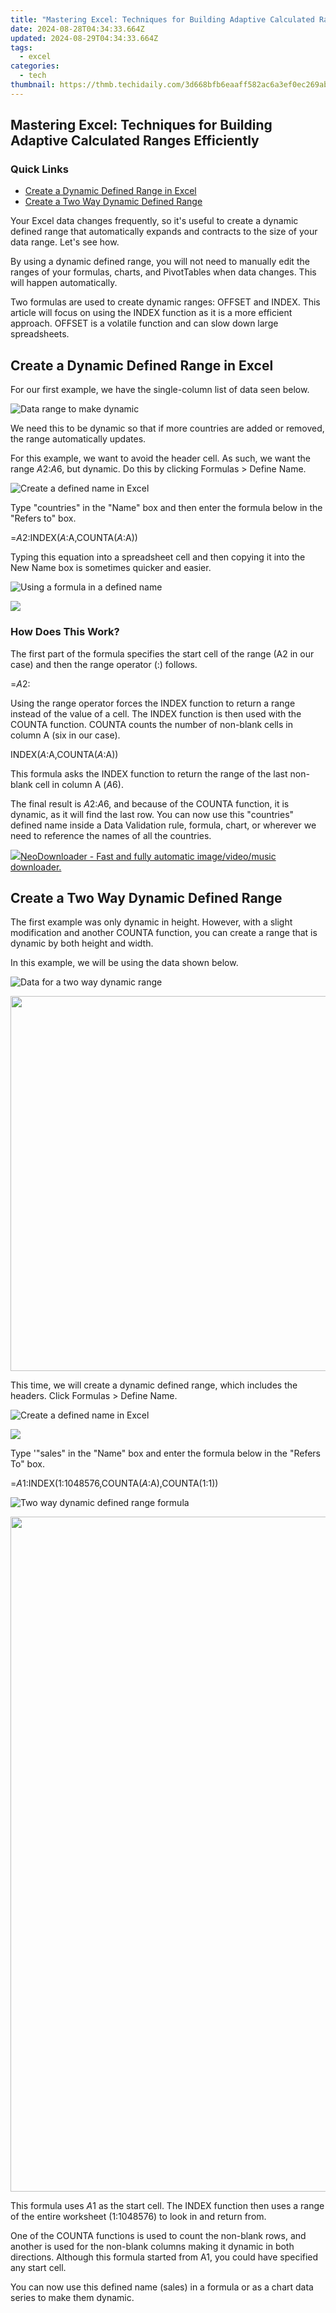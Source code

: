 ```yaml
---
title: "Mastering Excel: Techniques for Building Adaptive Calculated Ranges Efficiently"
date: 2024-08-28T04:34:33.664Z
updated: 2024-08-29T04:34:33.664Z
tags:
  - excel
categories:
  - tech
thumbnail: https://thmb.techidaily.com/3d668bfb6eaaff582ac6a3ef0ec269ab4610d6df4de409efc683d784a7434cf5.jpg
---
```


## Mastering Excel: Techniques for Building Adaptive Calculated Ranges Efficiently

### Quick Links

* [Create a Dynamic Defined Range in Excel](https://screen-activity-recording.techidaily.com/updated-unveiling-the-art-of-smoothing-zoom-screenshots/)
* [Create a Two Way Dynamic Defined Range](https://instagram-video-files.techidaily.com/new-quicken-video-playback-on-instagram-apps-for-2024/)

 Your Excel data changes frequently, so it's useful to create a dynamic defined range that automatically expands and contracts to the size of your data range. Let's see how.

 By using a dynamic defined range, you will not need to manually edit the ranges of your formulas, charts, and PivotTables when data changes. This will happen automatically.

 Two formulas are used to create dynamic ranges: OFFSET and INDEX. This article will focus on using the INDEX function as it is a more efficient approach. OFFSET is a volatile function and can slow down large spreadsheets.

##  Create a Dynamic Defined Range in Excel

 For our first example, we have the single-column list of data seen below.

![Data range to make dynamic](https://static1.howtogeekimages.com/wordpress/wp-content/uploads/2020/01/one-column-list.png) 

 We need this to be dynamic so that if more countries are added or removed, the range automatically updates.

 For this example, we want to avoid the header cell. As such, we want the range $A$2:$A$6, but dynamic. Do this by clicking Formulas > Define Name.

![Create a defined name in Excel](https://static1.howtogeekimages.com/wordpress/wp-content/uploads/2020/01/define-name-2.png) 

 Type "countries" in the "Name" box and then enter the formula below in the "Refers to" box.

=$A$2:INDEX($A:$A,COUNTA($A:$A))

 Typing this equation into a spreadsheet cell and then copying it into the New Name box is sometimes quicker and easier.

![Using a formula in a defined name](https://static1.howtogeekimages.com/wordpress/wp-content/uploads/2020/01/define-name-details.png) 

<!-- affiliate ads begin -->
<a href="https://shop.systoolsgroup.com/affiliate.php?ACCOUNT=SYSTOOBY&AFFILIATE=108875&PATH=https%3A%2F%2Fwww.systoolsgroup.com%3FAFFILIATE%3D108875%26RESOURCE%3D%2BSysTools%2BOutlook%2BRecovery"><img src="https://www.systoolsgroup.com/box/outlook-recovery.png" border="0"></a>
<!-- affiliate ads end -->
###  How Does This Work?

 The first part of the formula specifies the start cell of the range (A2 in our case) and then the range operator (:) follows.

=$A$2:

 Using the range operator forces the INDEX function to return a range instead of the value of a cell. The INDEX function is then used with the COUNTA function. COUNTA counts the number of non-blank cells in column A (six in our case).

INDEX($A:$A,COUNTA($A:$A))

 This formula asks the INDEX function to return the range of the last non-blank cell in column A ($A$6).

 The final result is $A$2:$A$6, and because of the COUNTA function, it is dynamic, as it will find the last row. You can now use this "countries" defined name inside a Data Validation rule, formula, chart, or wherever we need to reference the names of all the countries.

<!-- affiliate ads begin -->
<a href="https://secure.2checkout.com/order/checkout.php?PRODS=4559731&QTY=1&AFFILIATE=108875&CART=1"><img src="http://www.neowise.com/images/nd-ss-w200.jpg" border="0">NeoDownloader - Fast and fully automatic image/video/music downloader. </a>
<!-- affiliate ads end -->
##  Create a Two Way Dynamic Defined Range

 The first example was only dynamic in height. However, with a slight modification and another COUNTA function, you can create a range that is dynamic by both height and width.

 In this example, we will be using the data shown below.

![Data for a two way dynamic range](https://static1.howtogeekimages.com/wordpress/wp-content/uploads/2020/01/data-for-two-way-1.png) 

<!-- affiliate ads begin -->
<a href="https://appsumo.8odi.net/c/5597632/2082526/7443" target="_top" id="2082526"><img src="//a.impactradius-go.com/display-ad/7443-2082526" border="0" alt="" width="1200" height="600"/></a><img height="0" width="0" src="https://appsumo.8odi.net/i/5597632/2082526/7443" style="position:absolute;visibility:hidden;" border="0" />
<!-- affiliate ads end -->
 This time, we will create a dynamic defined range, which includes the headers. Click Formulas > Define Name.

![Create a defined name in Excel](https://static1.howtogeekimages.com/wordpress/wp-content/uploads/2020/01/define-name-2.png) 

<!-- affiliate ads begin -->
<a href="https://shop.systoolsgroup.com/affiliate.php?ACCOUNT=SYSTOOBY&AFFILIATE=108875&PATH=https%3A%2F%2Fwww.systoolsgroup.com%3FAFFILIATE%3D108875%26RESOURCE%3DSysTools%2BGmail%2BBackup"><img src="https://www.systoolsgroup.com/box/gmail-backup.png" border="0"></a>
<!-- affiliate ads end -->
 Type '"sales" in the "Name" box and enter the formula below in the "Refers To" box.

=$A$1:INDEX($1:$1048576,COUNTA($A:$A),COUNTA($1:$1))

![Two way dynamic defined range formula](https://static1.howtogeekimages.com/wordpress/wp-content/uploads/2020/01/second-formula.png) 

<!-- affiliate ads begin -->
<a href="https://versadesk.pxf.io/c/5597632/1892108/21290" target="_top" id="1892108"><img src="//a.impactradius-go.com/display-ad/21290-1892108" border="0" alt="" width="1080" height="1080"/></a><img height="0" width="0" src="https://imp.pxf.io/i/5597632/1892108/21290" style="position:absolute;visibility:hidden;" border="0" />
<!-- affiliate ads end -->
 This formula uses $A$1 as the start cell. The INDEX function then uses a range of the entire worksheet ($1:$1048576) to look in and return from.

 One of the COUNTA functions is used to count the non-blank rows, and another is used for the non-blank columns making it dynamic in both directions. Although this formula started from A1, you could have specified any start cell.

 You can now use this defined name (sales) in a formula or as a chart data series to make them dynamic.

<ins class="adsbygoogle"
     style="display:block"
     data-ad-format="autorelaxed"
     data-ad-client="ca-pub-7571918770474297"
     data-ad-slot="1223367746"></ins>



<ins class="adsbygoogle"
     style="display:block"
     data-ad-client="ca-pub-7571918770474297"
     data-ad-slot="8358498916"
     data-ad-format="auto"
     data-full-width-responsive="true"></ins>


